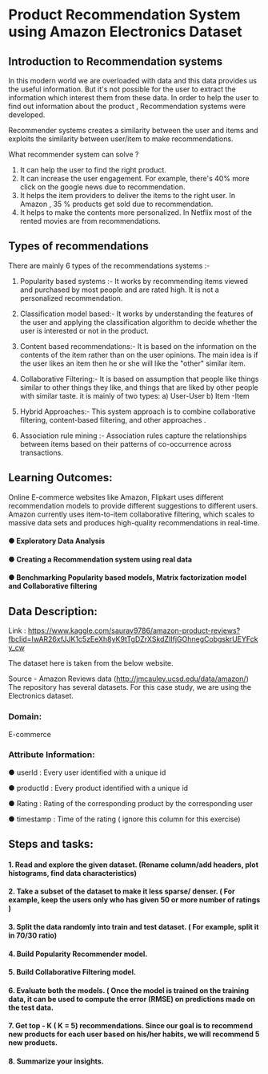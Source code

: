 # Product Recommendation System using Amazon Electronics Dataset


## Introduction to Recommendation systems

In this modern world we are overloaded with data and this data provides us the useful information. But it's not possible for the user to extract the information which interest them from these data. In order to help the user to find out information about the product , Recommendation systems were developed.

Recommender systems creates a similarity between the user and items and exploits the similarity between user/item to make recommendations.


What recommender system can solve ?

1. It can help the user to find the right product.
2. It can increase the user engagement. For example, there's 40% more click on the google news due to recommendation.
3. It helps the item providers to deliver the items to the right user. In Amazon , 35 % products get sold due to recommendation.
4. It helps to make the contents more personalized. In Netflix most of the rented movies are from recommendations.

## Types of recommendations

There are mainly 6 types of the recommendations systems :-

1. Popularity based systems :- It works by recommending items viewed and purchased by most people and are rated high. It is not a personalized recommendation.
2. Classification model based:- It works by understanding the features of the user and applying the classification algorithm to decide whether the user is     interested or not in the product.
3. Content based recommendations:- It is based on the information on the contents of the item rather than on the user opinions. The main idea is if the user likes an item then he or she will like the "other" similar item.
4. Collaborative Filtering:- It is based on assumption that people like things similar to other things they like, and things that are liked by other people with similar taste. it is mainly of two types:
 a) User-User
 b) Item -Item

5. Hybrid Approaches:- This system approach is to combine collaborative filtering, content-based filtering, and other approaches .
6. Association rule mining :- Association rules capture the relationships between items based on their patterns of co-occurrence across transactions.

## Learning Outcomes:  
Online E-commerce websites like Amazon, Flipkart uses different recommendation models to provide different suggestions to different users. Amazon currently uses item-to-item collaborative filtering, which scales to massive data sets and produces high-quality recommendations in real-time.

#### ● Exploratory Data Analysis
#### ● Creating a Recommendation system using real data
#### ● Benchmarking Popularity based models, Matrix factorization model and Collaborative filtering
## Data Description:  
Link :  https://www.kaggle.com/saurav9786/amazon-product-reviews?fbclid=IwAR26xfJJK1c5zEeXh8yK9tTgDZrXSkdZIIfjGOhnegCobgskrUEYFcky_cw

The dataset here is taken from the below website.

Source - Amazon Reviews data (http://jmcauley.ucsd.edu/data/amazon/) The repository has several datasets. For this case study, we are using the Electronics dataset.


### Domain:
E-commerce

### Attribute Information:


● userId : Every user identified with a unique id

● productId : Every product identified with a unique id

● Rating : Rating of the corresponding product by the corresponding user

● timestamp : Time of the rating ( ignore this column for this exercise)

## Steps and tasks:

#### 1. Read and explore the given dataset.  (Rename column/add headers, plot histograms, find data characteristics)
#### 2. Take a subset of the dataset to make it less sparse/ denser. ( For example, keep the users only who has given 50 or more number of ratings )  
#### 3. Split the data randomly into train and test dataset. ( For example, split it in 70/30 ratio)
#### 4. Build Popularity Recommender model.  
#### 5. Build Collaborative Filtering model.
#### 6. Evaluate both the models. ( Once the model is trained on the training data, it can be used to compute the error (RMSE) on predictions made on the test data.  
#### 7. Get top - K ( K = 5) recommendations. Since our goal is to recommend new products for each user based on his/her habits, we will recommend 5 new products.  
#### 8. Summarize your insights.

